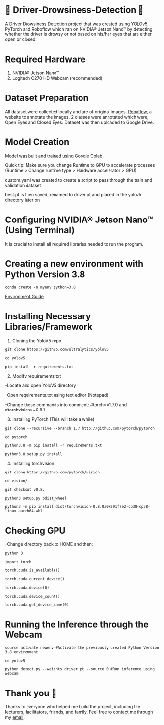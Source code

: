# 🚗 Driver-Drowsiness-Detection 🚗
A Driver Drowsiness Detection project that was created using YOLOv5, PyTorch and Roboflow which ran on NVIDIA® Jetson Nano™ by detecting whether the driver is drowsy or not based on his/her eyes that are either open or closed.

# Required Hardware 
1. NVIDIA® Jetson Nano™ 
2. Logitech C270 HD Webcam (recommended)

# Dataset Preparation 
All dataset were collected locally and are of original images. [Roboflow](https://roboflow.com/), a website to annotate the images.
2 classes were annotated which were; Open Eyes and Closed Eyes. Dataset was then uploaded to Google Drive.

# Model Creation
[Model](https://colab.research.google.com/drive/1tXKlUt1uDqrg5XhFfyBRrxSUL2r9S8pA#scrollTo=kfU0Mn2S_4V_) was built and trained using [Google Colab](https://colab.research.google.com/)

Quick tip: Make sure you change Runtime to GPU to accelerate processes (Runtime > Change runtime type > Hardware accelerator > GPU)

custom.yaml was created to create a script to pass through the train and validation dataset

best.pt is then saved, renamed to driver.pt and placed in the yolov5 directory later on 

# Configuring NVIDIA® Jetson Nano™ (Using Terminal)
It is crucial to install all required libraries needed to run the program.

# Creating a new environment with Python Version 3.8
```
conda create -n myenv python=3.8
```
[Environment Guide](https://docs.conda.io/projects/conda/en/latest/user-guide/tasks/manage-environments.html#viewing-a-list-of-your-environments)

# Installing Necessary Libraries/Framework 

1. Cloning the YoloV5 repo 
```
git clone https://github.com/ultralytics/yolov5
```
```
cd yolov5
```
```
pip install -r requirements.txt
```

2. Modify requirements.txt

-Locate and open YoloV5 directory

-Open requirements.txt using text editor (Notepad)

-Change these commands into comment: #torch>=1.7.0 and #torchvision>=0.8.1

3. Installing PyTorch (This will take a while)
```
git clone --recursive --branch 1.7 http://github.com/pytorch/pytorch
```
```
cd pytorch
```
```
python3.8 -m pip install -r requirements.txt
```
```
python3.8 setup.py install
```

4. Installing torchvision 
```
git clone https://github.com/pytorch/vision
```
```
cd vision/
```
```
git checkout v0.8.
```
```
python3 setup.py bdist_wheel
```
```
python3 -m pip install dist/torchvision-0.8.0a0+291f7e2-cp38-cp38-linux_aarch64.whl
```

# Checking GPU
-Change directory back to HOME and then:
```
python 3
```
```
import torch
```
```
torch.cuda.is_available()
```
```
torch.cuda.current_device()
```
```
torch.cuda.device(0)
```
```
torch.cuda.device_count()
```
```
torch.cuda.get_device_name(0)
```

# Running the Inference through the Webcam 

```
source activate newenv #Activate the previously created Python Version 3.8 environment
```
```
cd yolov5 
```
```
python detect.py --weights driver.pt --source 0 #Run inference using webcam
```

# Thank you 🌹
Thanks to everyone who helped me build the project, including the lecturers, facilitators, friends, and family. Feel free to contact me through my [email](mailto:zainihazeeq@gmail.com).
